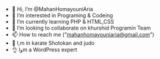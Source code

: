 - 👋 Hi, I’m @MahanHomayouniAria
- 👀 I’m interested in Programing & Codeing
- 🌱 I’m currently learning PHP & HTML,CSS
- 💞️ I’m looking to collaborate on khurshid Programin Team
- 📫 How to reach me ("mahanhomayouniaria@gmail.com")
- 🏃 I,m in karate Shotokan and judo
- 👌 Iوm a WordPress expert

<!---
MahanHomayouniAria/MahanHomayouniAria is a ✨ special ✨ repository because its `README.md` (this file) appears on your GitHub profile.
You can click the Preview link to take a look at your changes.
--->
